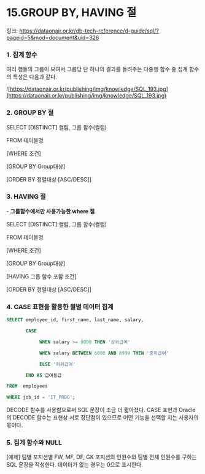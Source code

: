 # 15.GROUP BY, HAVING 절

링크: https://dataonair.or.kr/db-tech-reference/d-guide/sql/?pageid=5&mod=document&uid=326

### **1. 집계 함수**

여러 행들의 그룹이 모여서 그룹당 단 하나의 결과를 돌려주는 다중행 함수 중 집계 함수의 특성은 다음과 같다.

![https://dataonair.or.kr/publishing/img/knowledge/SQL_193.jpg](https://dataonair.or.kr/publishing/img/knowledge/SQL_193.jpg)

### **2. GROUP BY 절**

SELECT [DISTINCT] 컬럼, 그룹 함수(컬럼)

FROM 테이블명

[WHERE 조건]

[GROUP BY Group대상]

[ORDER BY 정렬대상 [ASC/DESC]]

### **3. HAVING 절**

 **- 그룹함수에서만 사용가능한 where 절**

SELECT [DISTINCT] 컬럼, 그룹 함수(컬럼)

FROM 테이블명

[WHERE 조건]

[GROUP BY Group대상]

[HAVING 그룹 함수 포함 조건]

[ORDER BY 정렬대상 [ASC/DESC]]

### **4. CASE 표현을 활용한 월별 데이터 집계**

```sql
SELECT employee_id, first_name, last_name, salary,

       CASE

            WHEN salary >= 9000 THEN '상위급여'

            WHEN salary BETWEEN 6000 AND 8999 THEN '중위급여'

            ELSE '하위급여'

       END AS 급여등급

FROM  employees

WHERE job_id = 'IT_PROG';

```

DECODE 함수를 사용함으로써 SQL 문장이 조금 더 짧아졌다. CASE 표현과 Oracle의 DECODE 함수는 표현상 서로 장단점이 있으므로 어떤 기능을 선택할 지는 사용자의 몫이다.

### **5. 집계 함수와 NULL**

[예제] 팀별 포지션별 FW, MF, DF, GK 포지션의 인원수와 팀별 전체 인원수를 구하는 SQL 문장을 작성한다. 데이터가 없는 경우는 0으로 표시한다.